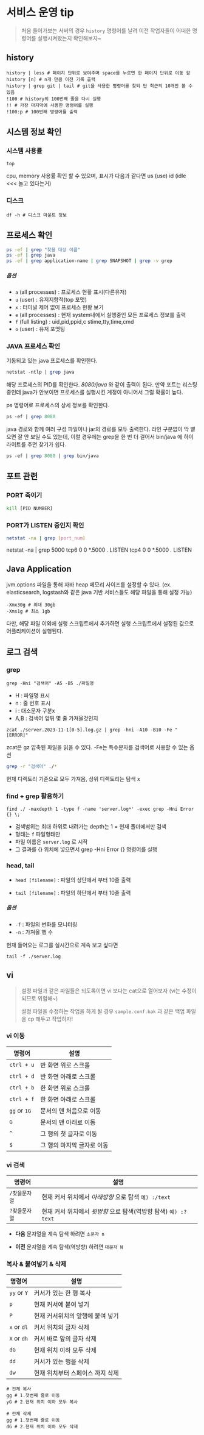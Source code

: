 # 서비스 운영 tip

> 처음 들어가보는 서버의 경우 `history` 명령어를 날려 이전 작업자들이 어떠한 명령어를 실행시켜봤는지 확인해보자~

## history

```shell
history | less # 페이지 단위로 보여주며 space를 누르면 한 페이지 단위로 이동 함
history [n] # n개 만큼 이전 기록 출력
history | grep git | tail # git을 사용한 명령어를 찾되 단 최근의 10개만 볼 수 있음
!100 # history의 100번째 줄을 다시 실행
!! # 가장 마지막에 사용한 명령어를 실행
!100:p # 100번째 명령어를 출력
```

## 시스템 정보 확인

### 시스템 사용률

```shell
top
```

cpu, memory 사용률 확인 할 수 있으며, 표시가 다음과 같다면 us (use) id (idle <<< 놀고 있다는거)

### 디스크

```shell
df -h # 디스크 마운트 정보
```

## 프로세스 확인

```sh
ps -ef | grep "찾을 대상 이름"
ps -ef | grep java
ps -ef | grep application-name | grep SNAPSHOT | grep -v grep
```

##### 옵션
- `a` (all processes) : 프로세스 현황 표시(다른유저)
- `u` (user) : 유저지향적(top 포맷)
- `x` : 터미널 제어 없이 프로세스 현황 보기
- `e` (all processes) : 현재 system내에서 실행중인 모든 프로세스 정보를 출력
- `f` (full listing) : uid,pid,ppid,c stime,tty,time,cmd
- `o` (user) : 유저 포맷팅



### JAVA 프로세스 확인

기동되고 있는 java 프로세스를 확인한다.

```perl
netstat -ntlp | grep java
```

해당 프로세스의 PID를 확인한다. *8080/java* 와 같이 출력이 된다. 만약 포트는 리스팅 중인데 java가 안보이면 프로세스를 실행시킨 계정이 아니어서 그럴 확률이 높다.<br/>

ps 명령어로 프로세스의 상세 정보를 확인한다.

```perl
ps -ef | grep 8080
```

java 경로와 함께 여러 구성 파일이나 jar의 경로를 모두 출력한다. 라인 구분없이 막 뱉으면 잘 안 보일 수도 있는데, 이럴 경우에는 grep을 한 번 더 걸어서 bin/java 에 하이라이트를 주면 찾기가 쉽다.

```perl
ps -ef | grep 8080 | grep bin/java
```



## 포트 관련

### PORT 죽이기

```sh
kill [PID NUMBER]
```

### PORT가 LISTEN 중인지 확인

```sh
netstat -na | grep [port_num]
```

netstat -na | grep 5000
tcp6       0      0  *.5000                 *.*                    LISTEN
tcp4       0      0  *.5000                 *.*                    LISTEN



## Java Application

jvm.options 파일을 통해 자바 heap 메모리 사이즈를 설정할 수 있다. (ex. elasticsearch, logstash와 같은 java 기반 서비스들도 해당 파일을 통해 설정 가능)

```shell
-Xmx30g # 최대 30gb
-Xms1g # 최소 1gb
```

다만, 해당 파일 이외에 실행 스크립트에서 추가하면 실행 스크립트에서 설정된 값으로 어플리케이션이 실행된다.



## 로그 검색

### grep

```shell
grep -Hni "검색어" -A5 -B5 ./파일명
```
- H : 파일명 표시
- n : 줄 번호 표시
- i : 대소문자 구분x
- A,B : 검색어 앞뒤 몇 줄 가져올것인지

```shell
zcat ./server.2023-11-1[0-5].log.gz | grep -hni -A10 -B10 -Fe "[ERROR]"
```
zcat은 gz 압축된 파일을 읽을 수 있다. -Fe는 특수문자를 검색어로 사용할 수 있는 옵션

```bash
grep -r "검색어" ./*
```

현재 디렉토리 기준으로 모두 가져옴, 상위 디렉토리는 탐색 x

### find + grep 활용하기

```shell
find ./ -maxdepth 1 -type f -name 'server.log*' -exec grep -Hni Error {} \;
```

- 검색범위는 최대 하위로 내려가는 depth는 1 = 현재 폴더에서만 검색
- 형태는 `f` 파일형태만
- 파일 이름은 `server.log` 로 시작
- 그 결과를 {} 위치에 넣으면서 grep -Hni Error {} 명령어를 실행

### head, tail

- `head [filename]` : 파일의 상단에서 부터 10줄 출력

- `tail [filename]`  : 파일의 하단에서 부터 10줄 출력

##### 옵션

- `-f` : 파일의 변화를 모니터링
- `-n` : 가져올 행 수

현재 들어오는 로그를 실시간으로 계속 보고 싶다면

```shell
tail -f ./server.log
```



## vi

> 설정 파일과 같은 파일들은 되도록이면 vi 보다는 cat으로 열어보자 (vi는 수정이 되므로 위험해~) <br/>
>
> 설정 파일을 수정하는 작업을 하게 될 경우 `sample.conf.bak` 과 같은 백업 파일을 cp 해두고 작업하자!

### vi 이동

| 명령어       | 설명                       |
| ------------ | -------------------------- |
| `ctrl + u`   | 반 화면 위로 스크롤        |
| `ctrl + d`   | 반 화면 아래로 스크롤      |
| `ctrl + b`   | 한 화면 위로 스크롤        |
| `ctrl + f`   | 한 화면 아래로 스크롤      |
| `gg` or `1G` | 문서의 맨 처음으로 이동    |
| `G`          | 문서의 맨 아래로 이동      |
| `^`          | 그 행의 첫 글자로 이동     |
| `$`          | 그 행의 마지막 글자로 이동 |

### vi 검색

| 명령어        | 설명                                                         |
| ------------- | ------------------------------------------------------------ |
| `/찾을문자열` | 현재 커서 위치에서 *아래방향* 으로 탐색 `예) :/text`         |
| `?찾을문자열` | 현재 커서 위치에서 *윗방향* 으로 탐색(역방향 탐색) `예) :?text` |

- **다음** 문자열을 계속 탐색 하려면 `소문자 n` 

- **이전** 문자열을 계속 탐색(역방향) 하려면 `대문자 N`

### 복사 & 붙여넣기 & 삭제

| 명령어      | 설명                             |
| ----------- | -------------------------------- |
| `yy` or `Y` | 커서가 있는 한 행 복사           |
| `p`         | 현재 커서에 붙여 넣기            |
| `P`         | 현재 커서위치의 앞행에 붙여 넣기 |
| `x` or `dl` | 커서 위치의 글자 삭제            |
| `X` or `dh` | 커서 바로 앞의 글자 삭제         |
| `dG`        | 현재 위치 이하 모두 삭제         |
| `dd`        | 커서가 있는 행을 삭제            |
| `dw`        | 현재 위치부터 스페이스 까지 삭제 |

```shell
# 전체 복사
gg # 1.첫번째 줄로 이동
yG # 2.현재 위치 이하 모두 복사

# 전체 삭제
gg # 1.첫번째 줄로 이동
dG # 2.현재 위치 이하 모두 삭제
```
